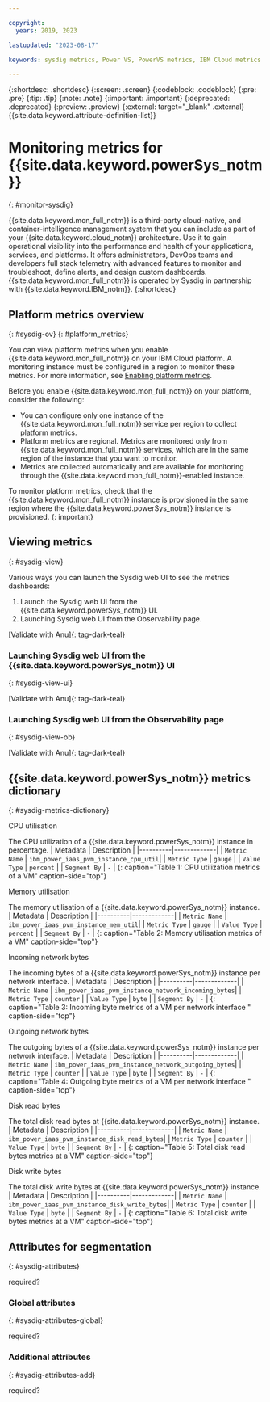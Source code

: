 ```yaml
---

copyright:
  years: 2019, 2023

lastupdated: "2023-08-17"

keywords: sysdig metrics, Power VS, PowerVS metrics, IBM Cloud metrics

---
```


{:shortdesc: .shortdesc}
{:screen: .screen}
{:codeblock: .codeblock}
{:pre: .pre}
{:tip: .tip}
{:note: .note}
{:important: .important}
{:deprecated: .deprecated}
{:preview: .preview}
{:external: target="_blank" .external}
{{site.data.keyword.attribute-definition-list}}
<!-- {{site.data.keyword.powerSys_notm}} -->



# Monitoring metrics for {{site.data.keyword.powerSys_notm}}
{: #monitor-sysdig}

{{site.data.keyword.mon_full_notm}} is a third-party cloud-native, and container-intelligence management system that you can include as part of your {{site.data.keyword.cloud_notm}} architecture. Use it to gain operational visibility into the performance and health of your applications, services, and platforms. It offers administrators, DevOps teams and developers full stack telemetry with advanced features to monitor and troubleshoot, define alerts, and design custom dashboards. {{site.data.keyword.mon_full_notm}} is operated by Sysdig in partnership with {{site.data.keyword.IBM_notm}}.
{:shortdesc}

## Platform metrics overview
{: #sysdig-ov}
{: #platform_metrics}

You can view platform metrics when you enable {{site.data.keyword.mon_full_notm}} on your IBM Cloud platform. A monitoring instance must be configured in a region to monitor these metrics. For more information, see [Enabling platform metrics](/docs/monitoring?topic=monitoring-platform_metrics_enabling).

Before you enable {{site.data.keyword.mon_full_notm}} on your platform, consider the following:

* You can configure only one instance of the {{site.data.keyword.mon_full_notm}} service per region to collect platform metrics.
* Platform metrics are regional. Metrics are monitored only from {{site.data.keyword.mon_full_notm}} services, which are in the same region of the instance that you want to monitor.
* Metrics are collected automatically and are available for monitoring through the {{site.data.keyword.mon_full_notm}}-enabled instance.

To monitor platform metrics, check that the {{site.data.keyword.mon_full_notm}} instance is provisioned in the same region where the {{site.data.keyword.powerSys_notm}} instance is provisioned.
{: important}


## Viewing metrics
{: #sysdig-view}

Various ways you can launch the Sysdig web UI to see the metrics dashboards:
1.  Launch the Sysdig web UI from the {{site.data.keyword.powerSys_notm}} UI.
2.  Launching Sysdig web UI from the Observability page.


[Validate with Anu]{: tag-dark-teal}
### Launching Sysdig web UI from the {{site.data.keyword.powerSys_notm}} UI
{: #sysdig-view-ui}

[Validate with Anu]{: tag-dark-teal}

### Launching Sysdig web UI from the Observability page
{: #sysdig-view-ob}

[Validate with Anu]{: tag-dark-teal}

## {{site.data.keyword.powerSys_notm}} metrics dictionary
{: #sysdig-metrics-dictionary}

CPU utilisation

The CPU utilization of a {{site.data.keyword.powerSys_notm}} instance in percentage.
| Metadata | Description |
|----------|-------------|
| `Metric Name` | `ibm_power_iaas_pvm_instance_cpu_util`|
| `Metric Type` | `gauge` |
| `Value Type`  | `percent` |
| `Segment By` | `-` |
{: caption="Table 1: CPU utilization metrics of a VM" caption-side="top"}

Memory utilisation

The memory utilisation of a {{site.data.keyword.powerSys_notm}} instance.
| Metadata | Description |
|----------|-------------|
| `Metric Name` | ` ibm_power_iaas_pvm_instance_mem_util`|
| `Metric Type` | `gauge` |
| `Value Type`  | `percent` |
| `Segment By` | `-` |
{: caption="Table 2: Memory utilisation metrics of a VM" caption-side="top"}

Incoming network bytes

The incoming bytes of a {{site.data.keyword.powerSys_notm}} instance per network interface.
| Metadata | Description |
|----------|-------------|
| `Metric Name` | `ibm_power_iaas_pvm_instance_network_incoming_bytes`|
| `Metric Type` | `counter` |
| `Value Type`  | `byte` |
| `Segment By` | `-` |
{: caption="Table 3: Incoming byte metrics of a VM per network interface " caption-side="top"}

Outgoing network bytes

The outgoing bytes of a {{site.data.keyword.powerSys_notm}} instance per network interface.
| Metadata | Description |
|----------|-------------|
| `Metric Name` | `ibm_power_iaas_pvm_instance_network_outgoing_bytes`|
| `Metric Type` | `counter` |
| `Value Type`  | `byte` |
| `Segment By` | `-` |
{: caption="Table 4: Outgoing byte metrics of a VM per network interface " caption-side="top"}

Disk read bytes

The total disk read bytes at {{site.data.keyword.powerSys_notm}} instance.
| Metadata | Description |
|----------|-------------|
| `Metric Name` | `ibm_power_iaas_pvm_instance_disk_read_bytes`|
| `Metric Type` | `counter` |
| `Value Type`  | `byte` |
| `Segment By` | `-` |
{: caption="Table 5: Total disk read bytes metrics at a VM" caption-side="top"}

Disk write bytes

The total disk write bytes at {{site.data.keyword.powerSys_notm}} instance.
| Metadata | Description |
|----------|-------------|
| `Metric Name` | `ibm_power_iaas_pvm_instance_disk_write_bytes`|
| `Metric Type` | `counter` |
| `Value Type`  | `byte` |
| `Segment By` | `-` |
{: caption="Table 6: Total disk write bytes metrics at a VM" caption-side="top"}



## Attributes for segmentation
{: #sysdig-attributes}

required?

### Global attributes
{: #sysdig-attributes-global}

required?

### Additional attributes
{: #sysdig-attributes-add}

required?